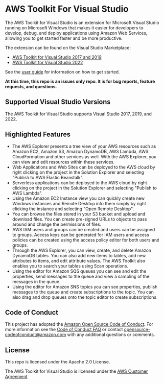 # AWS Toolkit For Visual Studio

The AWS Toolkit for Visual Studio is an extension for Microsoft Visual Studio running on Microsoft Windows that makes it easier for developers to develop, debug, and deploy applications using Amazon Web Services, allowing you to get started faster and be more productive.

The extension can be found on the Visual Studio Marketplace:
* [AWS Toolkit for Visual Studio 2017 and 2019](https://marketplace.visualstudio.com/items?itemName=AmazonWebServices.AWSToolkitforVisualStudio2017)
* [AWS Toolkit for Visual Studio 2022](https://marketplace.visualstudio.com/items?itemName=AmazonWebServices.AWSToolkitforVisualStudio2022)

See the [user guide](https://docs.aws.amazon.com/toolkit-for-visual-studio/latest/user-guide/welcome.html) for information on how to get started.

**At this time, this repo is an issues only repo. It is for bug reports, feature requests, and questions.**

## Supported Visual Studio Versions

The AWS Toolkit for Visual Studio supports Visual Studio 2017, 2019, and 2022.

## Highlighted Features

- The AWS Explorer presents a tree view of your AWS resources such as Amazon EC2, Amazon S3, Amazon DynamoDB, AWS Lambda, AWS CloudFormation and other services as well. With the AWS Explorer, you can view and edit resources within these services.
- Web Applications and Web Sites can be deployed to the AWS cloud by right clicking on the project in the Solution Explorer and selecting "Publish to AWS Elastic Beanstalk".
- Serverless applications can be deployed to the AWS cloud by right clicking on the project in the Solution Explorer and selecting "Publish to AWS Lambda".
- Using the Amazon EC2 Instance view you can quickly create new Windows instances and Remote Desktop into them simply by right clicking the instance and selecting "Open Remote Desktop".
- You can browse the files stored in your S3 bucket and upload and download files.  You can create pre-signed URLs to objects to pass around and change the permissions of files.
- AWS IAM users and groups can be created and users can be assigned to groups.  Access keys can be generated for IAM users and access policies can be created using the access policy editor for both users and groups.
- Through the AWS Explorer, you can view, create, and delete Amazon DynamoDB tables. You can also add new items to tables, add new attributes to items, and edit attribute values. The AWS Toolkit also enables you to search your tables using Scan operations.
- Using the editor for Amazon SQS queues you can see and edit the properties, send messages to the queue and view a sampling of the messages in the queue.
- Using the editor for Amazon SNS topics you can see properties, publish messages to the queue and create subscriptions to the topic.  You can also drag and drop queues onto the topic editor to create subscriptions.

## Code of Conduct

This project has adopted the [Amazon Open Source Code of Conduct](https://aws.github.io/code-of-conduct).
For more information see the [Code of Conduct FAQ](https://aws.github.io/code-of-conduct-faq) or contact
opensource-codeofconduct@amazon.com with any additional questions or comments.

## License

This repo is licensed under the Apache 2.0 License.

The AWS Toolkit for Visual Studio is licensed under the [AWS Customer Agreement](https://marketplace.visualstudio.com/items/AmazonWebServices.AWSToolkitforVisualStudio2017/license)
